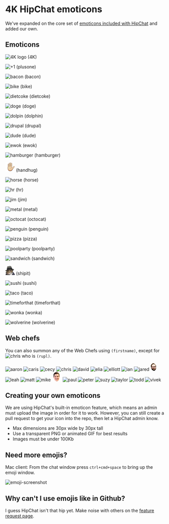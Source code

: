 # 4K HipChat emoticons

We've expanded on the core set of [emoticons included with HipChat](http://hipchat-emoticons.nyh.name) and added our own.

## Emoticons

![4K logo](src/4K.png) (4K)

![+1](src/+1.png) (plusone)

![bacon](src/bacon.png) (bacon)

![bike](src/bike.png) (bike)

![dietcoke](src/dietcoke.png) (dietcoke)

![doge](src/doge.png) (doge)

![dolpin](src/dolphin.png) (dolphin)

![drupal](src/drupal.png) (drupal)

![dude](src/dude.png) (dude)

![ewok](src/ewok.gif) (ewok)

![hamburger](src/hamburger.png) (hamburger)

![handhug](src/handhug.gif) (handhug)

![horse](src/horse.png) (horse)

![hr](src/hr.png) (hr)

![jim](src/jim.gif) (jim)

![metal](src/metal.png) (metal)

![octocat](src/octocat.png) (octocat)

![penguin](src/penguin.gif) (penguin)

![pizza](src/pizza.png) (pizza)

![poolparty](src/poolparty.gif) (poolparty)

![sandwich](src/sandwich.png) (sandwich)

![shipit](src/shipit.png) (shipit)

![sushi](src/sushi.png) (sushi)

![taco](src/taco.png) (taco)

![timeforthat](src/timeforthat.gif) (timeforthat)

![wonka](src/wonka.png) (wonka)

![wolverine](src/wolverine.gif) (wolverine)


## Web chefs

You can also summon any of the Web Chefs using `(firstname)`, except for ![chris](src/chris.png) who is `(rupl)`.

![aaron](src/aaron.png)
![caris](src/caris.png)
![cecy](src/cecy.png)
![chris](src/chris.png)
![david](src/david.png)
![elia](src/elia.png)
![elliott](src/elliott.png)
![ian](src/ian.png)
![jared](src/jared.png)
![joe](src/joe.png)
![leah](src/leah.png)
![matt](src/matt.png)
![mike](src/mike.png)
![paul](src/patrick.png)
![paul](src/paul.png)
![peter](src/peter.png)
![suzy](src/suzy.png)
![taylor](src/taylor.png)
![todd](src/todd.png)
![vivek](src/vivek.png)

## Creating your own emoticons

We are using HipChat's built-in emoticon feature, which means an admin must upload the image in order for it to work. However, you can still create a pull request to get your icon into the repo, then let a HipChat admin know.

* Max dimensions are 30px wide by 30px tall
* Use a transparent PNG or animated GIF for best results
* Images must be under 100Kb

## Need more emojis?

Mac client: From the chat window press `ctrl+cmd+space` to bring up the emoji window.

![emoji-screenshot](emoji-screenshot.png)

## Why can't I use emojis like in Github?

I guess HipChat isn't that hip yet. Make noise with others on the [feature request page](http://help.hipchat.com/forums/138883-suggestions-issues/suggestions/3407099-add-github-s-emoji-set).
